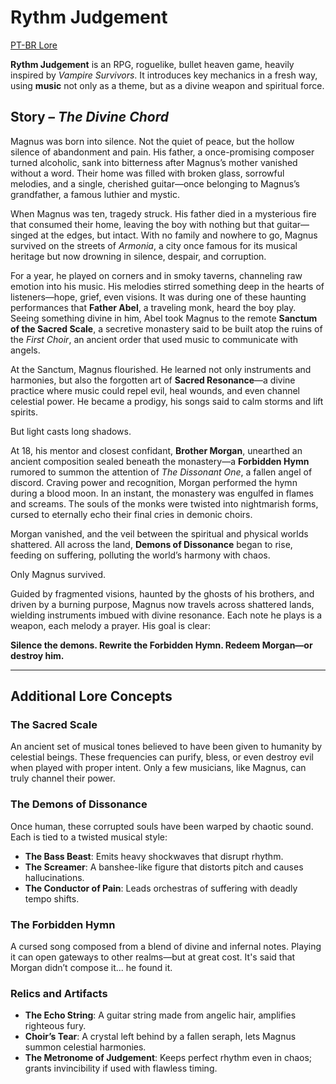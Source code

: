 
# Rythm Judgement

[PT-BR Lore](/docs/lorePtBr.md)

**Rythm Judgement** is an RPG, roguelike, bullet heaven game, heavily inspired by *Vampire Survivors*. It introduces key mechanics in a fresh way, using **music** not only as a theme, but as a divine weapon and spiritual force.

## Story – *The Divine Chord*

Magnus was born into silence. Not the quiet of peace, but the hollow silence of abandonment and pain. His father, a once-promising composer turned alcoholic, sank into bitterness after Magnus’s mother vanished without a word. Their home was filled with broken glass, sorrowful melodies, and a single, cherished guitar—once belonging to Magnus’s grandfather, a famous luthier and mystic.

When Magnus was ten, tragedy struck. His father died in a mysterious fire that consumed their home, leaving the boy with nothing but that guitar—singed at the edges, but intact. With no family and nowhere to go, Magnus survived on the streets of *Armonia*, a city once famous for its musical heritage but now drowning in silence, despair, and corruption.

For a year, he played on corners and in smoky taverns, channeling raw emotion into his music. His melodies stirred something deep in the hearts of listeners—hope, grief, even visions. It was during one of these haunting performances that **Father Abel**, a traveling monk, heard the boy play. Seeing something divine in him, Abel took Magnus to the remote **Sanctum of the Sacred Scale**, a secretive monastery said to be built atop the ruins of the *First Choir*, an ancient order that used music to communicate with angels.

At the Sanctum, Magnus flourished. He learned not only instruments and harmonies, but also the forgotten art of **Sacred Resonance**—a divine practice where music could repel evil, heal wounds, and even channel celestial power. He became a prodigy, his songs said to calm storms and lift spirits.

But light casts long shadows.

At 18, his mentor and closest confidant, **Brother Morgan**, unearthed an ancient composition sealed beneath the monastery—a **Forbidden Hymn** rumored to summon the attention of *The Dissonant One*, a fallen angel of discord. Craving power and recognition, Morgan performed the hymn during a blood moon. In an instant, the monastery was engulfed in flames and screams. The souls of the monks were twisted into nightmarish forms, cursed to eternally echo their final cries in demonic choirs.

Morgan vanished, and the veil between the spiritual and physical worlds shattered. All across the land, **Demons of Dissonance** began to rise, feeding on suffering, polluting the world’s harmony with chaos.

Only Magnus survived.

Guided by fragmented visions, haunted by the ghosts of his brothers, and driven by a burning purpose, Magnus now travels across shattered lands, wielding instruments imbued with divine resonance. Each note he plays is a weapon, each melody a prayer. His goal is clear:

**Silence the demons. Rewrite the Forbidden Hymn. Redeem Morgan—or destroy him.**

---

## Additional Lore Concepts

### The Sacred Scale
An ancient set of musical tones believed to have been given to humanity by celestial beings. These frequencies can purify, bless, or even destroy evil when played with proper intent. Only a few musicians, like Magnus, can truly channel their power.

### The Demons of Dissonance
Once human, these corrupted souls have been warped by chaotic sound. Each is tied to a twisted musical style:
- **The Bass Beast**: Emits heavy shockwaves that disrupt rhythm.
- **The Screamer**: A banshee-like figure that distorts pitch and causes hallucinations.
- **The Conductor of Pain**: Leads orchestras of suffering with deadly tempo shifts.

### The Forbidden Hymn
A cursed song composed from a blend of divine and infernal notes. Playing it can open gateways to other realms—but at great cost. It's said that Morgan didn’t compose it... he found it.

### Relics and Artifacts
- **The Echo String**: A guitar string made from angelic hair, amplifies righteous fury.
- **Choir’s Tear**: A crystal left behind by a fallen seraph, lets Magnus summon celestial harmonies.
- **The Metronome of Judgement**: Keeps perfect rhythm even in chaos; grants invincibility if used with flawless timing.